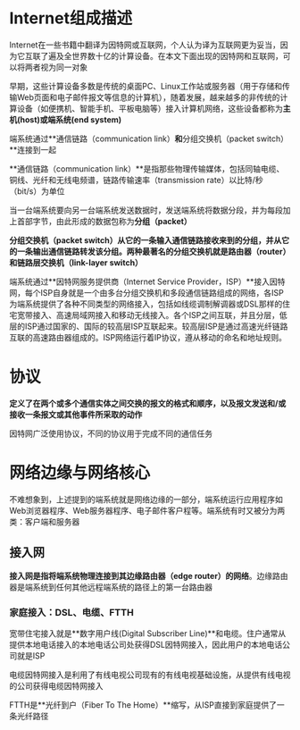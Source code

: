 # Internet组成描述

Internet在一些书籍中翻译为因特网或互联网，个人认为译为互联网更为妥当，因为它互联了遍及全世界数十亿的计算设备。在本文下面出现的因特网和互联网，可以将两者视为同一对象

早期，这些计算设备多数是传统的桌面PC、Linux工作站或服务器（用于存储和传输Web页面和电子邮件报文等信息的计算机），随着发展，越来越多的非传统的计算设备（如便携机、智能手机、平板电脑等）接入计算机网络，这些设备都称为**主机(host)**或**端系统(end system)**

端系统通过**通信链路（communication link）**和**分组交换机（packet switch）**连接到一起

**通信链路（communication link）**是指那些物理传输媒体，包括同轴电缆、铜线、光纤和无线电频谱，链路传输速率（transmission rate）以比特/秒（bit/s）为单位

当一台端系统要向另一台端系统发送数据时，发送端系统将数据分段，并为每段加上首部字节，由此形成的数据包称为**分组（packet）**

**分组交换机（packet switch）**从它的一条输入通信链路接收来到的分组，并从它的一条输出通信链路转发该分组。两种最著名的分组交换机就是**路由器（router）**和**链路层交换机（link-layer switch）**

端系统通过**因特网服务提供商（Internet Service Provider，ISP）**接入因特网，每个ISP自身就是一个由多台分组交换机和多段通信链路组成的网络，各ISP为端系统提供了各种不同类型的网络接入，包括如线缆调制解调器或DSL那样的住宅宽带接入、高速局域网接入和移动无线接入。各个ISP之间互联，并且分层，低层的ISP通过国家的、国际的较高层ISP互联起来。较高层ISP是通过高速光纤链路互联的高速路由器组成的。ISP网络运行着IP协议，遵从移动的命名和地址规则。

# 协议

**定义了在两个或多个通信实体之间交换的报文的格式和顺序，以及报文发送和/或接收一条报文或其他事件所采取的动作**

因特网广泛使用协议，不同的协议用于完成不同的通信任务

# 网络边缘与网络核心

不难想象到，上述提到的端系统就是网络边缘的一部分，端系统运行应用程序如Web浏览器程序、Web服务器程序、电子邮件客户程等。端系统有时又被分为两类：客户端和服务器

## 接入网

**接入网是指将端系统物理连接到其边缘路由器（edge router）的网络**。边缘路由器是端系统到任何其他远程端系统的路径上的第一台路由器

### 家庭接入：DSL、电缆、FTTH

宽带住宅接入就是**数字用户线(Digital Subscriber Line)**和电缆。住户通常从提供本地电话接入的本地电话公司处获得DSL因特网接入，因此用户的本地电话公司就是ISP

电缆因特网接入是利用了有线电视公司现有的有线电视基础设施，从提供有线电视的公司获得电缆因特网接入

FTTH是**光纤到户（Fiber To The Home）**缩写，从ISP直接到家庭提供了一条光纤路径